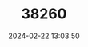 ---
title: "38260"
category: "Inga mortoniana"
draft: false
date: 2024-02-22 13:03:50
languages:
  Spanish; Castilian: ["Gauba-Maria"]
---